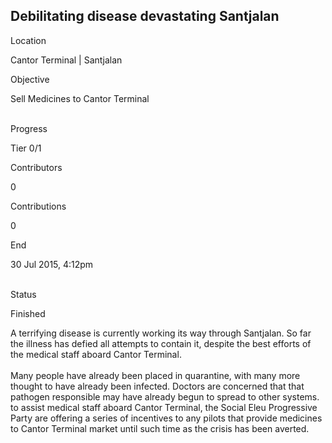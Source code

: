 ## Debilitating disease devastating Santjalan

Location

Cantor Terminal \| Santjalan

Objective

Sell Medicines to Cantor Terminal

\
Progress

Tier 0/1

Contributors

0

Contributions

0

End

30 Jul 2015, 4:12pm

\
Status

Finished

A terrifying disease is currently working its way through Santjalan. So
far the illness has defied all attempts to contain it, despite the best
efforts of the medical staff aboard Cantor Terminal.\
\
Many people have already been placed in quarantine, with many more
thought to have already been infected. Doctors are concerned that that
pathogen responsible may have already begun to spread to other systems.
to assist medical staff aboard Cantor Terminal, the Social Eleu
Progressive Party are offering a series of incentives to any pilots that
provide medicines to Cantor Terminal market until such time as the
crisis has been averted.
